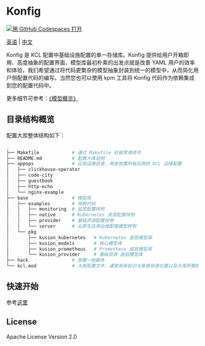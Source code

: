 # Konfig

[![用 GitHub Codespaces 打开](https://github.com/codespaces/badge.svg)](https://github.com/codespaces/new?hide_repo_select=true&ref=main&repo=488867056&machine=standardLinux32gb&devcontainer_path=.devcontainer.json)

[英语](README.md) | [中文](README-zh.md)

Konfig 是 KCL 配置中基础设施配置的单一存储库。Konfig 提供给用户开箱即用、高度抽象的配置界面，模型库最初朴素的出发点就是改善 YAML 用户的效率和体验，我们希望通过将代码更繁杂的模型抽象封装到统一的模型中，从而简化用户侧配置代码的编写。当然您也可以使用 kpm 工具将 Konfig 代码作为依赖集成到您的配置代码中。

更多细节可参考：[《模型概览》](https://kcl-lang.io/docs/user_docs/guides/working-with-konfig/overview)

## 目录结构概览

配置大库整体结构如下：

```bash
.
├── Makefile            # 通过 Makefile 封装常用命令
├── README.md           # 配置大库说明
├── appops              # 应用运维目录，用来放置所有应用的 KCL 运维配置
│   ├── clickhouse-operator
│   ├── code-city
│   ├── guestbook
│   ├── http-echo
│   └── nginx-example
├── base                # 模型库
│   ├── examples        # 样例代码
│   │   ├── monitoring  # 监控配置样例
│   │   ├── native      # Kubernetes 资源配置样例
│   │   ├── provider    # 基础资源配置样例
│   │   └── server      # 云原生应用运维配置模型样例
│   └── pkg
│       ├── kusion_kubernetes   # Kubernetes 底层模型库
│       ├── kusion_models       # 核心模型库
│       ├── kusion_prometheus   # Prometheus 底层模型库
│       └── kusion_provider     # 基础资源 底层模型库
├── hack                # 放置一些脚本
└── kcl.mod             # 大库配置文件，通常用来标识大库根目录位置以及大库所需依赖
```

## 快速开始

参考[这里](https://kcl-lang.io/docs/user_docs/guides/working-with-konfig/guide)

## License

Apache License Version 2.0

